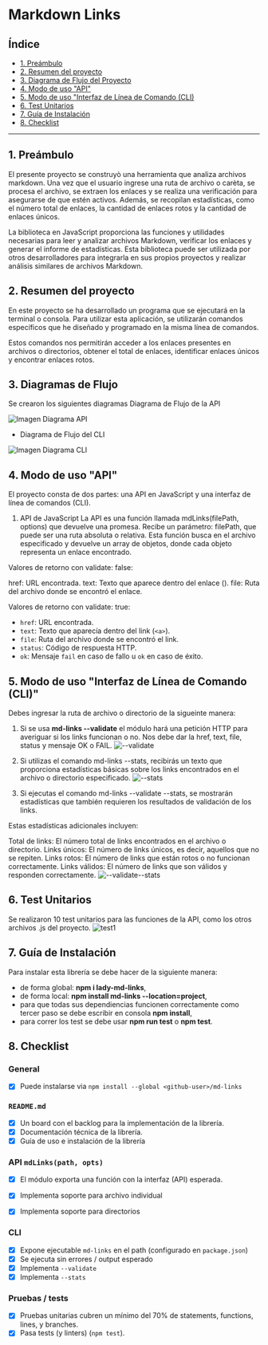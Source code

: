 # Markdown Links

## Índice

* [1. Preámbulo](#1-preámbulo)
* [2. Resumen del proyecto](#2-resumen-del-proyecto)
* [3. Diagrama de Flujo del Proyecto](#3-diagramas-de-flujo)
* [4. Modo de uso "API"](#4-Modo-de-uso-API)
* [5. Modo de uso "Interfaz de Línea de Comando (CLI)](#5-Modo-de-uso-interfaz-de-línea-de-comandos-CLI)
* [6. Test Unitarios](#6-test-unitarios)
* [7. Guía de Instalación](#7-guía-de-instalación)
* [8. Checklist](8#-checklist)


***

## 1. Preámbulo

El presente proyecto se construyò una herramienta que analiza archivos markdown. Una vez que  el usuario ingrese una ruta de archivo o carèta, se procesa el archivo, se extraen los enlaces y se realiza una verificación para asegurarse de que estén activos. Además, se recopilan estadísticas, como el número total de enlaces, la cantidad de enlaces rotos y la cantidad de enlaces únicos.

La biblioteca en JavaScript proporciona las funciones y utilidades necesarias para leer y analizar archivos Markdown, verificar los enlaces y generar el informe de estadísticas. Esta biblioteca puede ser utilizada por otros desarrolladores para integrarla en sus propios proyectos y realizar análisis similares de archivos Markdown.

## 2. Resumen del proyecto

En este proyecto se ha desarrollado un programa que se ejecutará en la terminal o consola. Para utilizar esta aplicación, se utilizarán comandos específicos que he diseñado y programado en la misma línea de comandos.

Estos comandos nos permitirán acceder a los enlaces presentes en archivos o directorios, obtener el total de enlaces, identificar enlaces únicos y encontrar enlaces rotos.

## 3. Diagramas de Flujo
Se crearon los siguientes diagramas
 Diagrama de Flujo de la API

![Imagen Diagrama API](/digrama/digrama.drawio.png)

- Diagrama de Flujo del CLI

![Imagen Diagrama CLI](/digrama/digramacli.drawio.png)




## 4. Modo de uso "API"
El proyecto consta de dos partes: una API en JavaScript y una interfaz de línea de comandos (CLI).

1. API de JavaScript
La API es una función llamada mdLinks(filePath, options) que devuelve una promesa. Recibe un parámetro: filePath, que puede ser una ruta absoluta o relativa. Esta función busca en el archivo especificado y devuelve un array de objetos, donde cada objeto representa un enlace encontrado.

Valores de retorno con validate: false:

href: URL encontrada.
text: Texto que aparece dentro del enlace (<a>).
file: Ruta del archivo donde se encontró el enlace.

Valores de retorno con validate: true:


* `href`: URL encontrada.
* `text`: Texto que aparecía dentro del link (`<a>`).
* `file`: Ruta del archivo donde se encontró el link.
* `status`: Código de respuesta HTTP.
* `ok`: Mensaje `fail` en caso de fallo u `ok` en caso de éxito.

## 5. Modo de uso "Interfaz de Línea de Comando (CLI)"
Debes ingresar la ruta de archivo o directorio de la sigueinte manera:

1.  Si se usa **md-links <path> --validate** el módulo hará una petición HTTP para averiguar si los links funcionan o no. Nos debe dar la href, text, file, status y mensaje OK o FAIL. 
![--validate](/comandos/validateDirectory.png)

2. Si utilizas el comando md-links <path> --stats, recibirás un texto que proporciona estadísticas básicas sobre los links encontrados en el archivo o directorio especificado.
![--stats](/comandos/stats.png)

3. Si ejecutas el comando md-links <path> --validate --stats, se mostrarán estadísticas que también requieren los resultados de validación de los links.

Estas estadísticas adicionales incluyen:

Total de links: El número total de links encontrados en el archivo o directorio.
Links únicos: El número de links únicos, es decir, aquellos que no se repiten.
Links rotos: El número de links que están rotos o no funcionan correctamente.
Links válidos: El número de links que son válidos y responden correctamente.
![--validate--stats](/comandos/statsvaliate.png)


## 6. Test Unitarios

Se realizaron 10 test unitarios para  las funciones de la API, como los otros archivos .js del proyecto.
![test1](/comandos/test.png)

## 7. Guía de Instalación

Para instalar esta librería se debe hacer de la siguiente manera: 

- de forma global: **npm i lady-md-links**,
- de forma local: **npm install md-links --location=project**,
- para que todas sus dependiencias funcionen correctamente como tercer paso se debe escribir en consola **npm install**,
- para correr los test se debe usar **npm run test** o **npm test**.

## 8. Checklist

### General

* [x] Puede instalarse via `npm install --global <github-user>/md-links`

### `README.md`

* [x] Un board con el backlog para la implementación de la librería.
* [x] Documentación técnica de la librería.
* [x] Guía de uso e instalación de la librería

### API `mdLinks(path, opts)`

* [x] El módulo exporta una función con la interfaz (API) esperada.
* [x] Implementa soporte para archivo individual
* [x] Implementa soporte para directorios


### CLI

* [x] Expone ejecutable `md-links` en el path (configurado en `package.json`)
* [x] Se ejecuta sin errores / output esperado
* [x] Implementa `--validate`
* [x] Implementa `--stats`

### Pruebas / tests

* [x] Pruebas unitarias cubren un mínimo del 70% de statements, functions,
  lines, y branches.
* [x] Pasa tests (y linters) (`npm test`).
